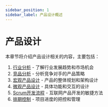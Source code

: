 ```yaml
---
sidebar_position: 1
sidebar_label: 产品设计概述
---
```


# 产品设计

本章节将介绍产品设计相关的内容，主要包括：

1. [行业分析](./industry-analysis/index.md) - 了解行业发展趋势和市场机会
2. [竞品分析](./competitive-analysis/index.md) - 分析竞争对手的产品策略
3. [宏观产品设计](./macro-product-design.md) - 产品的整体规划和架构设计
4. [微观产品设计](./micro-product-design/five-essential-diagrams.md) - 具体功能和交互的设计
5. [Scrum开发流程](./scrum-development.md) - 互联网产品开发的敏捷方法
6. [排期控制](./schedule-control.md) - 项目进度的把控和管理


 